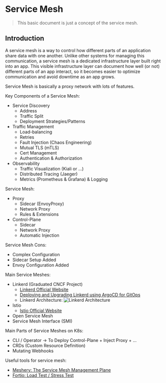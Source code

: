 # Service Mesh

> This basic document is just a concept of the service mesh.

## Introduction

A service mesh is a way to control how different parts of an application share data with one another. Unlike other systems for managing this communication, a service mesh is a dedicated infrastructure layer built right into an app. This visible infrastructure layer can document how well (or not) different parts of an app interact, so it becomes easier to optimize communication and avoid downtime as an app grows.

Service Mesh is basically a proxy network with lots of features.

Key Components of a Service Mesh:
- Service Discovery
  - Address
  - Traffic Split
  - Deployment Strategies/Patterns
- Traffic Management
  - Load-balancing
  - Retries
  - Fault Injection (Chaos Engineering)
  - Mutual TLS (mTLS)
  - Cert Management
  - Authentication & Authorization
- Observability
  - Traffic Visualization (Kiali or ...)
  - Distributed Tracing (Jaeger)
  - Metrics (Prometheus & Grafana) & Logging

Service Mesh:
- Proxy
  - Sidecar (EnvoyProxy)
  - Network Proxy
  - Rules & Extensions
- Control-Plane
  - Sidecar
  - Network Proxy
  - Automatic Injection

Service Mesh Cons:
- Complex Configuration
- Sidecar Setup Added
- Envoy Configuration Added

Main Service Meshes:
- Linkerd (Graduated CNCF Project)
  - [Linkerd Official Website](https://linkerd.io/)
  - [Deploying and Upgrading Linkerd using ArgoCD for GitOps](https://linkerd.io/2/tasks/gitops/)
  - Linkerd Architecture: ![Linkerd Architecture](https://linkerd.io/images/architecture/control-plane.png)
- Istio
  - [Istio Official Website](https://istio.io/)
- Open Service Mesh
- Service Mesh Interface (SMI)

Main Parts of Service Meshes on K8s:
- CLI / Operator -> To Deploy Control-Plane + Inject Proxy + ...
- CRDs (Custom Resource Definition)
- Mutating Webhooks

Useful tools for service mesh:
- [Meshery: The Service Mesh Management Plane](https://meshery.io/)
- [Fortio: Load Test / Stress Test](https://fortio.org/)